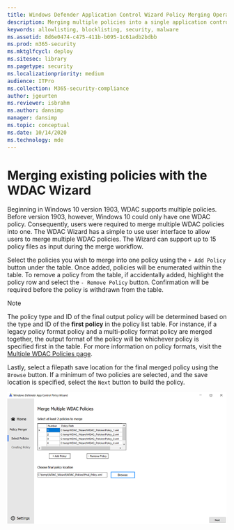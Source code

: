 ```yaml
---
title: Windows Defender Application Control Wizard Policy Merging Operation
description: Merging multiple policies into a single application control policy with the Microsoft WDAC Wizard.
keywords: allowlisting, blocklisting, security, malware
ms.assetid: 8d6e0474-c475-411b-b095-1c61adb2bdbb
ms.prod: m365-security
ms.mktglfcycl: deploy
ms.sitesec: library
ms.pagetype: security
ms.localizationpriority: medium
audience: ITPro
ms.collection: M365-security-compliance
author: jgeurten
ms.reviewer: isbrahm
ms.author: dansimp
manager: dansimp
ms.topic: conceptual
ms.date: 10/14/2020
ms.technology: mde
---
```


# Merging existing policies with the WDAC Wizard

Beginning in Windows 10 version 1903, WDAC supports multiple policies. Before version 1903, however, Windows 10 could only have one WDAC policy. Consequently, users were required to merge multiple WDAC policies into one. The WDAC Wizard has a simple to use user interface to allow users to merge multiple WDAC policies. The Wizard can support up to 15 policy files as input during the merge workflow.  

Select the policies you wish to merge into one policy using the `+ Add Policy` button under the table. Once added, policies will be enumerated within the table. To remove a policy from the table, if accidentally added, highlight the policy row and select the `- Remove Policy` button. Confirmation will be required before the policy is withdrawn from the table. 

> [!NOTE]
> The policy type and ID of the final output policy will be determined based on the type and ID of the **first policy** in the policy list table. For instance, if a legacy policy format policy and a multi-policy format policy are merged together, the output format of the policy will be whichever policy is specified first in the table. For more information on policy formats, visit the [Multiple WDAC Policies page](deploy-multiple-windows-defender-application-control-policies.md).

Lastly, select a filepath save location for the final merged policy using the `Browse` button. If a minimum of two policies are selected, and the save location is specified, select the `Next` button to build the policy. 

![Merging WDAC policies into a final WDAC policy](images/wdac-wizard-merge.png)
